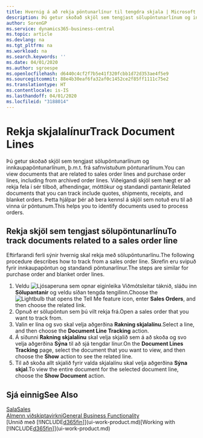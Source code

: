 ```yaml
---
title: Hvernig á að rekja pöntunarlínur til tengdra skjala | Microsoft Docs
description: Þú getur skoðað skjöl sem tengjast sölupöntunarlínum og innkaupapöntunarlínum, þ.m.t. frá safnvistuðum pöntunarlínum. Viðeigandi skjöl sem hægt er að rekja fela í sér tilboð, afhendingar, móttökur og standandi pantanir. Þetta hjálpar þér að bera kennsl á skjöl sem notuð eru til að vinna úr pöntunum.
author: SorenGP
ms.service: dynamics365-business-central
ms.topic: article
ms.devlang: na
ms.tgt_pltfrm: na
ms.workload: na
ms.search.keywords: ''
ms.date: 04/01/2020
ms.author: sgroespe
ms.openlocfilehash: d6440c4cf2f7b5e41f320fcbb1d72d353ae4f5e9
ms.sourcegitcommit: 88e4b30eaf6fa32af0c1452ce2f85ff1111c75e2
ms.translationtype: HT
ms.contentlocale: is-IS
ms.lasthandoff: 04/01/2020
ms.locfileid: "3188014"
---
```

# <a name="track-document-lines"></a><span data-ttu-id="045ec-105">Rekja skjalalínur</span><span class="sxs-lookup"><span data-stu-id="045ec-105">Track Document Lines</span></span>
<span data-ttu-id="045ec-106">Þú getur skoðað skjöl sem tengjast sölupöntunarlínum og innkaupapöntunarlínum, þ.m.t. frá safnvistuðum pöntunarlínum.</span><span class="sxs-lookup"><span data-stu-id="045ec-106">You can view documents that are related to sales order lines and purchase order lines, including from archived order lines.</span></span> <span data-ttu-id="045ec-107">Viðeigandi skjöl sem hægt er að rekja fela í sér tilboð, afhendingar, móttökur og standandi pantanir.</span><span class="sxs-lookup"><span data-stu-id="045ec-107">Related documents that you can track include quotes, shipments, receipts, and blanket orders.</span></span> <span data-ttu-id="045ec-108">Þetta hjálpar þér að bera kennsl á skjöl sem notuð eru til að vinna úr pöntunum.</span><span class="sxs-lookup"><span data-stu-id="045ec-108">This helps you to identify documents used to process orders.</span></span>  

## <a name="to-track-documents-related-to-a-sales-order-line"></a><span data-ttu-id="045ec-109">Rekja skjöl sem tengjast sölupöntunarlínu</span><span class="sxs-lookup"><span data-stu-id="045ec-109">To track documents related to a sales order line</span></span>
<span data-ttu-id="045ec-110">Eftirfarandi ferli sýnir hvernig skal rekja með sölupöntunarlínu.</span><span class="sxs-lookup"><span data-stu-id="045ec-110">The following procedure describes how to track from a sales order line.</span></span> <span data-ttu-id="045ec-111">Skrefin eru svipuð fyrir innkaupapöntun og standandi pöntunarlínur.</span><span class="sxs-lookup"><span data-stu-id="045ec-111">The steps are similar for purchase order and blanket order lines.</span></span>

1.  <span data-ttu-id="045ec-112">Veldu ![Ljósaperuna sem opnar eiginleika Viðmótsleitar](media/ui-search/search_small.png "Segðu mér hvað þú vilt gera") táknið, sláðu inn **Sölupantanir** og veldu síðan tengda tengilinn.</span><span class="sxs-lookup"><span data-stu-id="045ec-112">Choose the ![Lightbulb that opens the Tell Me feature](media/ui-search/search_small.png "Tell me what you want to do") icon, enter **Sales Orders**, and then choose the related link.</span></span>  
2.  <span data-ttu-id="045ec-113">Opnuð er sölupöntun sem þú vilt rekja frá.</span><span class="sxs-lookup"><span data-stu-id="045ec-113">Open a sales order that you want to track from.</span></span>  
3.  <span data-ttu-id="045ec-114">Valin er lína og svo skal velja aðgerðina **Rakning skjalalínu**.</span><span class="sxs-lookup"><span data-stu-id="045ec-114">Select a line, and then choose the **Document Line Tracking** action.</span></span>
4. <span data-ttu-id="045ec-115">Á síðunni **Rakning skjalalínu** skal velja skjalið sem á að skoða og svo velja aðgerðina **Sýna** til að sjá tengdar línur.</span><span class="sxs-lookup"><span data-stu-id="045ec-115">On the **Document Lines Tracking** page, select the document that you want to view, and then choose the **Show** action to see the related line.</span></span>
5. <span data-ttu-id="045ec-116">Til að skoða allt skjalið fyrir valda skjalalínu skal velja aðgerðina **Sýna skjal**.</span><span class="sxs-lookup"><span data-stu-id="045ec-116">To view the entire document for the selected document line, choose the **Show Document** action.</span></span>

## <a name="see-also"></a><span data-ttu-id="045ec-117">Sjá einnig</span><span class="sxs-lookup"><span data-stu-id="045ec-117">See Also</span></span>
[<span data-ttu-id="045ec-118">Sala</span><span class="sxs-lookup"><span data-stu-id="045ec-118">Sales</span></span>](sales-manage-sales.md)  
[<span data-ttu-id="045ec-119">Almenn viðskiptavirkni</span><span class="sxs-lookup"><span data-stu-id="045ec-119">General Business Functionality</span></span>](ui-across-business-areas.md)  
<span data-ttu-id="045ec-120">[Unnið með [!INCLUDE[d365fin](includes/d365fin_md.md)]](ui-work-product.md)</span><span class="sxs-lookup"><span data-stu-id="045ec-120">[Working with [!INCLUDE[d365fin](includes/d365fin_md.md)]](ui-work-product.md)</span></span>
